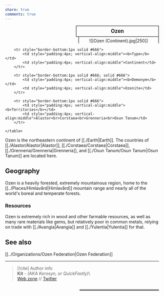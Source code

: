 ```yaml
---  
share: true  
comments: true  
---  
```

<div>  
  <span style="float:right; width:260px; margin-left:14px; border:2px solid #666; line-height:1.5; font-size:larger; font-weight:bold; text-align:center; padding:4px">Ozen</span>  
  </div>  
  
  <span style="float:right; clear:right; width:260px; margin-left:14px; border-left:2px solid #666; border-right:2px solid #666; border-collapse:collapse; text-align:center; padding-top:4px">![[Ozen (Continent).jpg|250]]</span>  
  
  <div class="" style="float:right; clear:right">  
    <table class="" style="float:right; clear:right; width:260px; margin-left:14px; margin-bottom:7px; border:2px solid #666; border-collapse:collapse; line-height:1.5; font-size:small">  
	  
		<tr style="border-bottom:1px solid #666">  
			<td style="padding:4px; vertical-align:middle"><b>Type</b></td>  
			<td style="padding:4px; vertical-align:middle">Continent</td>  
		</tr>  
    
		<tr style="border-bottom:1px solid #666; solid #666">  
			<td style="padding:4px; vertical-align:middle"><b>Demonym</b></td>  
			<td style="padding:4px; vertical-align:middle">Ozenite</td>  
		</tr>  
	  
		<tr style="border-bottom:1px solid #666">  
			<td style="padding:4px; vertical-align:middle"><b>Territories</b></td>  
			<td style="padding:4px; vertical-align:middle">Alastor<br>Corstaea<br>Grenneria<br>Osun Tanum</td>  
		</tr>  
	  
    </table>  
  </div>  
  
Ozen is the northeastern continent of [[./Earth|Earth]]. The countries of [[./Alastor/Alastor|Alastor]], [[./Corstaea/Corstaea|Corstaea]], [[./Grenneria/Grenneria|Grenneria]], and [[./Osun Tanum/Osun Tanum|Osun Tanum]] are located here.  
  
## Geography  
  
Ozen is a heavily forested, extremely mountainous region, home to the [[../Places/Himlavård|Himlavård]] mountain range and nearly all of the world's boreal and temperate forests.  
  
### Resources  
  
Ozen is extremely rich in wood and other farmable resources, as well as many rare materials like gems, but relatively poor in common metals, relying on trade with [[./Avangia|Avangia]] and [[./Yulentia|Yulentia]] for that.  
  
## See also  
  
[[../Organizations/Ozen Federation|Ozen Federation]]  
  
-----  
> [!cite] Author info  
> **Kit** - *(AKA Kerosyn, or QuickFastly)*\  
> [Web zone](https://kitabe.link) // [Twitter](https://twitter.com/Kerosyn_)